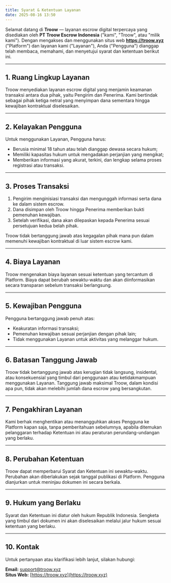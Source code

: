 ```yaml
---
title: Syarat & Ketentuan Layanan
date: 2025-08-16 13:50
---
```

Selamat datang di **Troow** — layanan escrow digital terpercaya yang disediakan oleh **PT Troow Escrow Indonesia** ("kami", "Troow", atau "milik kami"). Dengan mengakses dan menggunakan situs web **https://troow.xyz** ("Platform") dan layanan kami ("Layanan"), Anda ("Pengguna") dianggap telah membaca, memahami, dan menyetujui syarat dan ketentuan berikut ini.

---

## 1. Ruang Lingkup Layanan

Troow menyediakan layanan escrow digital yang menjamin keamanan transaksi antara dua pihak, yaitu Pengirim dan Penerima. Kami bertindak sebagai pihak ketiga netral yang menyimpan dana sementara hingga kewajiban kontraktual diselesaikan.

---

## 2. Kelayakan Pengguna

Untuk menggunakan Layanan, Pengguna harus:

- Berusia minimal 18 tahun atau telah dianggap dewasa secara hukum;
- Memiliki kapasitas hukum untuk mengadakan perjanjian yang mengikat;
- Memberikan informasi yang akurat, terkini, dan lengkap selama proses registrasi atau transaksi.

---

## 3. Proses Transaksi

1. Pengirim menginisiasi transaksi dan mengunggah informasi serta dana ke dalam sistem escrow.
2. Dana disimpan oleh Troow hingga Penerima memberikan bukti pemenuhan kewajiban.
3. Setelah verifikasi, dana akan dilepaskan kepada Penerima sesuai persetujuan kedua belah pihak.

Troow tidak bertanggung jawab atas kegagalan pihak mana pun dalam memenuhi kewajiban kontraktual di luar sistem escrow kami.

---

## 4. Biaya Layanan

Troow mengenakan biaya layanan sesuai ketentuan yang tercantum di Platform. Biaya dapat berubah sewaktu-waktu dan akan diinformasikan secara transparan sebelum transaksi berlangsung.

---

## 5. Kewajiban Pengguna

Pengguna bertanggung jawab penuh atas:

- Keakuratan informasi transaksi;
- Pemenuhan kewajiban sesuai perjanjian dengan pihak lain;
- Tidak menggunakan Layanan untuk aktivitas yang melanggar hukum.

---

## 6. Batasan Tanggung Jawab

Troow tidak bertanggung jawab atas kerugian tidak langsung, insidental, atau konsekuensial yang timbul dari penggunaan atau ketidakmampuan menggunakan Layanan. Tanggung jawab maksimal Troow, dalam kondisi apa pun, tidak akan melebihi jumlah dana escrow yang bersangkutan.

---

## 7. Pengakhiran Layanan

Kami berhak menghentikan atau menangguhkan akses Pengguna ke Platform kapan saja, tanpa pemberitahuan sebelumnya, apabila ditemukan pelanggaran terhadap Ketentuan ini atau peraturan perundang-undangan yang berlaku.

---

## 8. Perubahan Ketentuan

Troow dapat memperbarui Syarat dan Ketentuan ini sewaktu-waktu. Perubahan akan diberlakukan sejak tanggal publikasi di Platform. Pengguna dianjurkan untuk meninjau dokumen ini secara berkala.

---

## 9. Hukum yang Berlaku

Syarat dan Ketentuan ini diatur oleh hukum Republik Indonesia. Sengketa yang timbul dari dokumen ini akan diselesaikan melalui jalur hukum sesuai ketentuan yang berlaku.

---

## 10. Kontak

Untuk pertanyaan atau klarifikasi lebih lanjut, silakan hubungi:

**Email:** [support@troow.xyz](mailto:support@troow.xyz)  
**Situs Web:** [https://troow.xyz](https://troow.xyz)

